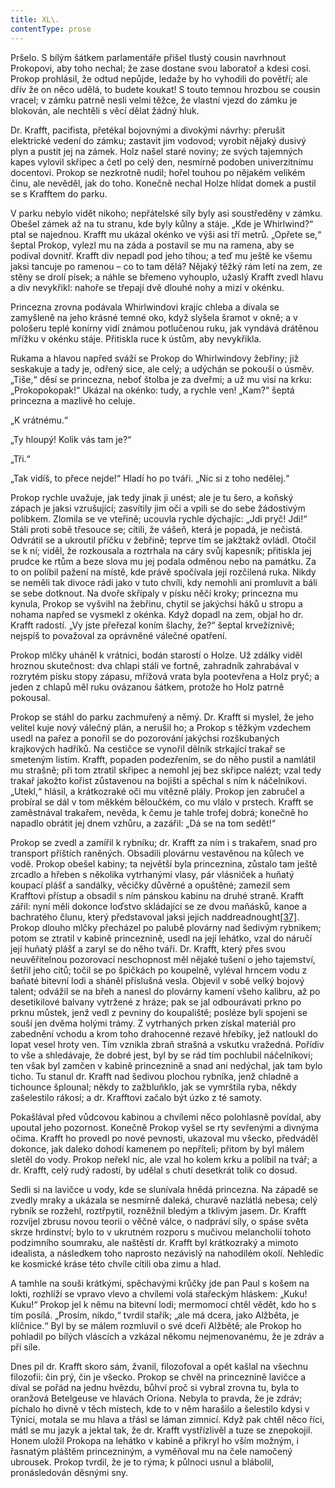 ```yaml
---
title: XL\.
contentType: prose
---
```


<section>

Pršelo. S bílým šátkem parlamentáře přišel tlustý cousin navrhnout Prokopovi, aby toho nechal; že zase dostane svou laboratoř a kdesi cosi. Prokop prohlásil, že odtud nepůjde, ledaže by ho vyhodili do povětří; ale dřív že on něco udělá, to budete koukat! S touto temnou hrozbou se cousin vracel; v zámku patrně nesli velmi těžce, že vlastní vjezd do zámku je blokován, ale nechtěli s věcí dělat žádný hluk.

Dr. Krafft, pacifista, přetékal bojovnými a divokými návrhy: přerušit elektrické vedení do zámku; zastavit jim vodovod; vyrobit nějaký dusivý plyn a pustit jej na zámek. Holz našel staré noviny; ze svých tajemných kapes vylovil skřipec a četl po celý den, nesmírně podoben univerzitnímu docentovi. Prokop se nezkrotně nudil; hořel touhou po nějakém velikém činu, ale nevěděl, jak do toho. Konečně nechal Holze hlídat domek a pustil se s Krafftem do parku.

V parku nebylo vidět nikoho; nepřátelské síly byly asi soustředěny v zámku. Obešel zámek až na tu stranu, kde byly kůlny a stáje. „Kde je Whirlwind?“ ptal se najednou. Krafft mu ukázal okénko ve výši asi tří metrů. „Opřete se,“ šeptal Prokop, vylezl mu na záda a postavil se mu na ramena, aby se podíval dovnitř. Krafft div nepadl pod jeho tíhou; a teď mu ještě ke všemu jaksi tancuje po ramenou – co to tam dělá? Nějaký těžký rám letí na zem, ze stěny se drolí písek; a náhle se břemeno vyhouplo, užaslý Krafft zvedl hlavu a div nevykřikl: nahoře se třepají dvě dlouhé nohy a mizí v okénku.

Princezna zrovna podávala Whirlwindovi krajíc chleba a dívala se zamyšleně na jeho krásné temné oko, když slyšela šramot v okně; a v pološeru teplé konírny vidí známou potlučenou ruku, jak vyndává drátěnou mřížku v okénku stáje. Přitiskla ruce k ústům, aby nevykřikla.

Rukama a hlavou napřed sváží se Prokop do Whirlwindovy žebřiny; již seskakuje a tady je, odřený sice, ale celý; a udýchán se pokouší o úsměv. „Tiše,“ děsí se princezna, neboť štolba je za dveřmi; a už mu visí na krku: „Prokopokopak!“ Ukázal na okénko: tudy, a rychle ven! „Kam?“ šeptá princezna a mazlivě ho celuje.

„K vrátnému.“

„Ty hloupý! Kolik vás tam je?“

„Tři.“

„Tak vidíš, to přece nejde!“ Hladí ho po tváři. „Nic si z toho nedělej.“

Prokop rychle uvažuje, jak tedy jinak ji unést; ale je tu šero, a koňský zápach je jaksi vzrušující; zasvítily jim oči a vpili se do sebe žádostivým polibkem. Zlomila se ve vteřině; ucouvla rychle dýchajíc: „Jdi pryč! Jdi!“ Stáli proti sobě třesouce se; cítili, že vášeň, která je popadá, je nečistá. Odvrátil se a ukroutil příčku v žebřině; teprve tím se jakžtakž ovládl. Otočil se k ní; viděl, že rozkousala a roztrhala na cáry svůj kapesník; přitiskla jej prudce ke rtům a beze slova mu jej podala odměnou nebo na památku. Za to on políbil pažení na místě, kde právě spočívala její rozčilená ruka. Nikdy se neměli tak divoce rádi jako v tuto chvíli, kdy nemohli ani promluvit a báli se sebe dotknout. Na dvoře skřípaly v písku něčí kroky; princezna mu kynula, Prokop se vyšvihl na žebřinu, chytil se jakýchsi háků u stropu a nohama napřed se vysmekl z okénka. Když dopadl na zem, objal ho dr. Krafft radostí. „Vy jste přeřezal koním šlachy, že?“ šeptal krvežíznivě; nejspíš to považoval za oprávněné válečné opatření.

Prokop mlčky uháněl k vrátnici, bodán starostí o Holze. Už zdálky viděl hroznou skutečnost: dva chlapi stáli ve fortně, zahradník zahrabával v rozrytém písku stopy zápasu, mřížová vrata byla pootevřena a Holz pryč; a jeden z chlapů měl ruku ovázanou šátkem, protože ho Holz patrně pokousal.

Prokop se stáhl do parku zachmuřený a němý. Dr. Krafft si myslel, že jeho velitel kuje nový válečný plán, a nerušil ho; a Prokop s těžkým vzdechem usedl na pařez a ponořil se do pozorování jakýchsi rozškubaných krajkových hadříků. Na cestičce se vynořil dělník strkající trakař se smeteným listím. Krafft, popaden podezřením, se do něho pustil a namlátil mu strašně; při tom ztratil skřipec a nemohl jej bez skřipce nalézt; vzal tedy trakař jakožto kořist zůstavenou na bojišti a spěchal s ním k náčelníkovi. „Utekl,“ hlásil, a krátkozraké oči mu vítězně plály. Prokop jen zabručel a probíral se dál v tom měkkém běloučkém, co mu vlálo v prstech. Krafft se zaměstnával trakařem, nevěda, k čemu je tahle trofej dobrá; konečně ho napadlo obrátit jej dnem vzhůru, a zazářil: „Dá se na tom sedět!“

Prokop se zvedl a zamířil k rybníku; dr. Krafft za ním i s trakařem, snad pro transport příštích raněných. Obsadili plovárnu vestavěnou na kůlech ve vodě. Prokop obešel kabiny; ta největší byla princeznina, zůstalo tam ještě zrcadlo a hřeben s několika vytrhanými vlasy, pár vlásniček a huňatý koupací plášť a sandálky, věcičky důvěrné a opuštěné; zamezil sem Krafftovi přístup a obsadil s ním pánskou kabinu na druhé straně. Krafft zářil: nyní měli dokonce loďstvo skládající se ze dvou maňásků, kanoe a bachratého člunu, který představoval jaksi jejich naddreadnought[\[37\]](./resources/undefined). Prokop dlouho mlčky přecházel po palubě plovárny nad šedivým rybníkem; potom se ztratil v kabině princeznině, usedl na její lehátko, vzal do náručí její huňatý plášť a zaryl se do něho tváří. Dr. Krafft, který přes svou neuvěřitelnou pozorovací neschopnost měl nějaké tušení o jeho tajemství, šetřil jeho citů; točil se po špičkách po koupelně, vyléval hrncem vodu z baňaté bitevní lodi a sháněl příslušná vesla. Objevil v sobě velký bojový talent; odvážil se na břeh a nanesl do plovárny kamení všeho kalibru, až po desetikilové balvany vytržené z hráze; pak se jal odbourávati prkno po prknu můstek, jenž vedl z pevniny do koupaliště; posléze byli spojeni se souší jen dvěma holými trámy. Z vytrhaných prken získal materiál pro zabednění vchodu a krom toho drahocenné rezavé hřebíky, jež natloukl do lopat vesel hroty ven. Tím vznikla zbraň strašná a vskutku vražedná. Pořídiv to vše a shledávaje, že dobré jest, byl by se rád tím pochlubil náčelníkovi; ten však byl zamčen v kabině princeznině a snad ani nedýchal, jak tam bylo ticho. Tu stanul dr. Krafft nad šedivou plochou rybníka, jenž chladně a tichounce šplounal; někdy to zažbluňklo, jak se vymrštila ryba, někdy zašelestilo rákosí; a dr. Krafftovi začalo být úzko z té samoty.

Pokašlával před vůdcovou kabinou a chvílemi něco polohlasně povídal, aby upoutal jeho pozornost. Konečně Prokop vyšel se rty sevřenými a divnýma očima. Krafft ho provedl po nové pevnosti, ukazoval mu všecko, předváděl dokonce, jak daleko dohodí kamenem po nepříteli; přitom by byl málem sletěl do vody. Prokop neřekl nic, ale vzal ho kolem krku a políbil na tvář; a dr. Krafft, celý rudý radostí, by udělal s chutí desetkrát tolik co dosud.

Sedli si na lavičce u vody, kde se slunívala hnědá princezna. Na západě se zvedly mraky a ukázala se nesmírně daleká, churavě nazlátlá nebesa; celý rybník se rozžehl, roztřpytil, rozněžnil bledým a tklivým jasem. Dr. Krafft rozvíjel zbrusu novou teorii o věčné válce, o nadpráví síly, o spáse světa skrze hrdinství; bylo to v ukrutném rozporu s mučivou melancholií tohoto podzimního soumraku, ale naštěstí dr. Krafft byl krátkozraký a mimoto idealista, a následkem toho naprosto nezávislý na nahodilém okolí. Nehledíc ke kosmické kráse této chvíle cítili oba zimu a hlad.

A tamhle na souši krátkými, spěchavými krůčky jde pan Paul s košem na lokti, rozhlíží se vpravo vlevo a chvílemi volá stařeckým hláskem: „Kuku! Kuku!“ Prokop jel k němu na bitevní lodi; mermomocí chtěl vědět, kdo ho s tím posílá. „Prosím, nikdo,“ tvrdil stařík; „ale má dcera, jako Alžběta, je klíčnice.“ Byl by se málem rozmluvil o své dceři Alžbětě; ale Prokop ho pohladil po bílých vláscích a vzkázal někomu nejmenovanému, že je zdráv a při síle.

Dnes pil dr. Krafft skoro sám, žvanil, filozofoval a opět kašlal na všechnu filozofii: čin prý, čin je všecko. Prokop se chvěl na princeznině lavičce a díval se pořád na jednu hvězdu, bůhví proč si vybral zrovna tu, byla to oranžová Betelgeuse ve hlavách Oriona. Nebyla to pravda, že je zdráv; píchalo ho divně v těch místech, kde to v něm harašilo a šelestilo kdysi v Týnici, motala se mu hlava a třásl se láman zimnicí. Když pak chtěl něco říci, mátl se mu jazyk a jektal tak, že dr. Krafft vystřízlivěl a tuze se znepokojil. Honem uložil Prokopa na lehátko v kabině a přikryl ho vším možným, i řasnatým pláštěm princezniným, a vyměňoval mu na čele namočený ubrousek. Prokop tvrdil, že je to rýma; k půlnoci usnul a blábolil, pronásledován děsnými sny.

</section>
